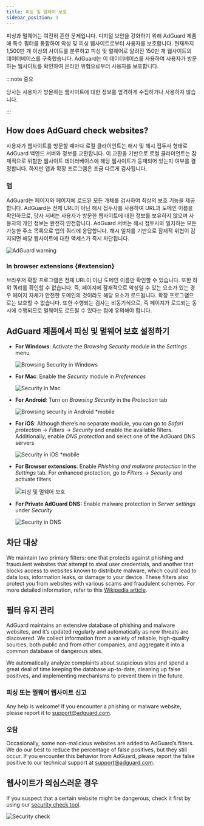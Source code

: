 ```yaml
---
title: 피싱 및 멀웨어 보호
sidebar_position: 3
---
```


피싱과 멀웨어는 여전히 흔한 문제입니다. 디지털 보안을 강화하기 위해 AdGuard 제품에 특수 필터를 통합하여 악성 및 피싱 웹사이트로부터 사용자를 보호합니다. 현재까지 1,500만 개 이상의 사이트를 분류하고 피싱 및 멀웨어로 알려진 150만 개 웹사이트의 데이터베이스를 구축했습니다. AdGuard는 이 데이터베이스를 사용하여 사용자가 방문하는 웹사이트를 확인하여 온라인 위협으로부터 사용자를 보호합니다.

:::note 중요

당사는 사용자가 방문하는 웹사이트에 대한 정보를 엄격하게 수집하거나 사용하지 않습니다.

:::

## How does AdGuard check websites?

사용자가 웹사이트를 방문할 때마다 로컬 클라이언트는 해시 및 해시 접두사 형태로 AdGuard 백엔드 서버와 정보를 교환합니다. 이 교환을 기반으로 로컬 클라이언트는 잠재적으로 위험한 웹사이트 데이터베이스에 해당 웹사이트가 등재되어 있는지 여부를 결정합니다. 하지만 앱과 확장 프로그램은 조금 다르게 검사됩니다.

### 앱

AdGuard는 페이지와 페이지에 로드된 모든 개체를 검사하여 최상의 보호 기능을 제공합니다. AdGuard는 전체 URL이 아닌 해시 접두사를 사용하여 URL과 도메인 이름을 확인하므로, 당사 서버는 사용자가 방문한 웹사이트에 대한 정보를 보유하지 않으며 사용자의 개인 정보는 완전히 안전합니다. AdGuard 서버는 해시 접두사와 일치하는 모든 가능한 주소 목록으로 앱의 쿼리에 응답합니다. 해시 일치를 기반으로 잠재적 위협이 감지되면 해당 웹사이트에 대한 액세스가 즉시 차단됩니다.

![AdGuard warning](https://cdn.adtidy.org/content/kb/ad_blocker/general/dangerous_website_blocked.png)

### In browser extensions {#extension}

브라우저 확장 프로그램은 전체 URL이 아닌 도메인 이름만 확인할 수 있습니다. 또한 하위 쿼리를 확인할 수 없습니다. 즉, 페이지에 잠재적으로 악성일 수 있는 요소가 있는 경우 페이지 자체가 안전한 도메인의 것이라도 해당 요소가 로드됩니다. 확장 프로그램으로는 보호할 수 없습니다. 또한 수행되는 검사는 비동기식으로, 즉 페이지가 로드되는 동시에 수행되므로 멀웨어도 로드될 수 있다는 점에 유의해야 합니다.

## AdGuard 제품에서 피싱 및 멀웨어 보호 설정하기

- **For Windows**: Activate the *Browsing Security* module in the *Settings* menu

    ![Browsing Security in Windows](https://cdn.adtidy.org/content/kb/ad_blocker/general/windows.png)

- **For Mac**: Enable the *Security* module in *Preferences*

    ![Security in Mac](https://cdn.adtidy.org/content/kb/ad_blocker/general/bs_mac.png)

- **For Android**: Turn on *Browsing Security* in the *Protection* tab

    ![Browsing security in Android *mobile](https://cdn.adtidy.org/content/kb/ad_blocker/general/bs_android.png)

- **For iOS**: Although there’s no separate module, you can go to *Safari protection* → *Filters* → *Security* and enable the available filters. Additionally, enable *DNS protection* and select one of the AdGuard DNS servers

    ![Security in iOS *mobile](https://cdn.adtidy.org/content/kb/ad_blocker/general/bs_ios.jpg)

- **For Browser extensions**: Enable *Phishing and malware protection* in the *Settings* tab. For enhanced protection, go to *Filters* → *Security* and activate filters

    ![피싱 및 멀웨어 보호](https://cdn.adtidy.org/content/kb/ad_blocker/general/extension_protection.png)

- **For Private AdGuard DNS:** Enable malware protection in *Server settings* under *Security*

    ![Security in DNS](https://cdn.adtidy.org/content/kb/ad_blocker/general/bs_dns.png)

## 차단 대상

We maintain two primary filters: one that protects against phishing and fraudulent websites that attempt to steal user credentials, and another that blocks access to websites known to distribute malware, which could lead to data loss, information leaks, or damage to your device. These filters also protect you from websites with various scams and fraudulent schemes. For more detailed information, refer to this [Wikipedia article](https://en.wikipedia.org/wiki/Phishing).

## 필터 유지 관리

AdGuard maintains an extensive database of phishing and malware websites, and it’s updated regularly and automatically as new threats are discovered. We collect information from a variety of reliable, high-quality sources, both public and from other companies, and aggregate it into a common database of dangerous sites.

We automatically analyze complaints about suspicious sites and spend a great deal of time keeping the database up-to-date, cleaning up false positives, and implementing mechanisms to prevent them in the future.

### 피싱 또는 멀웨어 웹사이트 신고

Any help is welcome! If you encounter a phishing or malware website, please report it to <support@adguard.com>.

### 오탐

Occasionally, some non-malicious websites are added to AdGuard’s filters. We do our best to reduce the percentage of false positives, but they still occur. If you encounter this behavior from AdGuard, please report the false positive to our technical support at <support@adguard.com>.

## 웹사이트가 의심스러운 경우

If you suspect that a certain website might be dangerous, check it first by using our [security check tool](https://reports.adguard.com/welcome.html).

![Security check](https://cdn.adtidy.org/content/kb/ad_blocker/general/site_warning.png)

